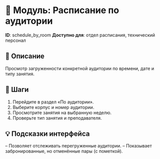 # 📘 Модуль: Расписание по аудитории
**ID**: schedule_by_room
**Доступно для**: отдел расписания, технический персонал

## 📝 Описание
Просмотр загруженности конкретной аудитории по времени, дате и типу занятия.

## 🩜 Шаги
1. Перейдите в раздел «По аудитории».
2. Выберите корпус и номер аудитории.
3. Просмотрите занятия на выбранную неделю.
4. Проверьте тип занятия и преподавателя.

## 💡 Подсказки интерфейса
– Позволяет отслеживать перегруженные аудитории.
– Показывает забронированные, но отменённые пары (с пометкой).
